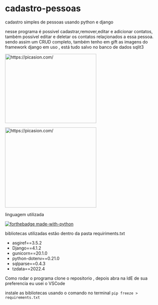 # cadastro-pessoas
cadastro simples de pessoas usando python e django

nesse programa é possivel cadastrar,remover,editar e adicionar contatos, também possível editar e deletar os contatos relaçionados a essa pessoa.
sendo assim um CRUD completo, também tenho em gift as imagens do framework django em uso , está tudo salvo no banco de dados sqlit3



<a href="https://picasion.com/"><img src="https://i.picasion.com/pic92/6b174d1fae6dbf351bf8a0e34475749f.gif" width="300" height="227" border="0" alt="https://picasion.com/" /></a><br />



<a href="https://picasion.com/"><img src="https://i.picasion.com/pic92/7c3fccdbeb76f266284822b4a24f5db1.gif" width="300" height="263" border="0" alt="https://picasion.com/" /></a><br />


linguagem utilizada 

[![forthebadge made-with-python](http://ForTheBadge.com/images/badges/made-with-python.svg)](https://www.python.org/)

bibliotecas utilizadas estão dentro da pasta requiriments.txt

* asgiref==3.5.2
* Django==4.1.2
* gunicorn==20.1.0
* python-dotenv==0.21.0
* sqlparse==0.4.3
* tzdata==2022.4

Como rodar o programa 
clone o repositorio , depois abra na IdE de sua preferencia eu usei o VSCode  

instale as bibliotecas usando o comando no terminal ```pip freeze > requirements.txt ```
